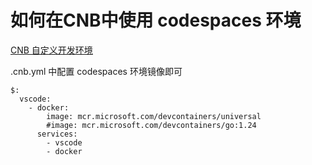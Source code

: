 # 如何在CNB中使用 codespaces 环境

[CNB 自定义开发环境](https://docs.cnb.cool/zh/workspaces/custom-dev-env.html)

.cnb.yml 中配置 codespaces 环境镜像即可

```
$:
  vscode:
    - docker:
        image: mcr.microsoft.com/devcontainers/universal
        #image: mcr.microsoft.com/devcontainers/go:1.24
      services:
        - vscode
        - docker
```